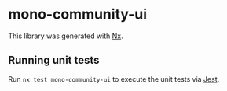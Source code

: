 # mono-community-ui

This library was generated with [Nx](https://nx.dev).

## Running unit tests

Run `nx test mono-community-ui` to execute the unit tests via [Jest](https://jestjs.io).
